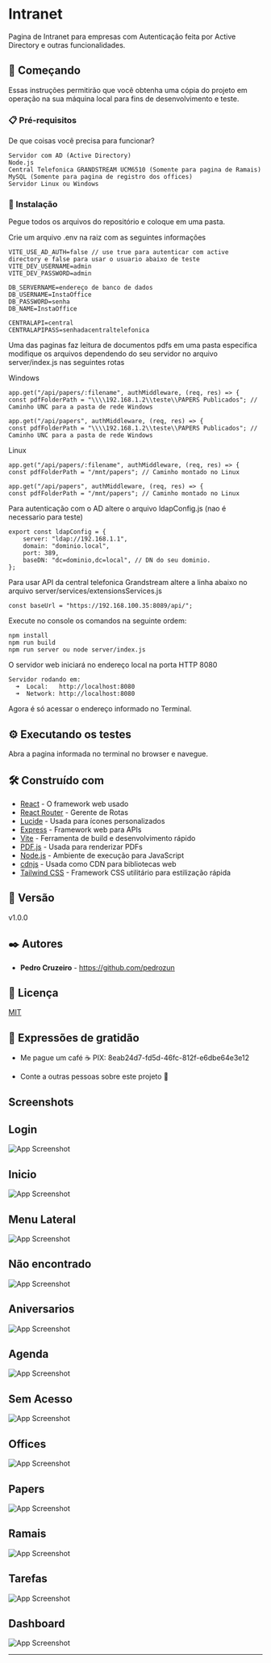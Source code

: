 # Intranet

Pagina de Intranet para empresas com Autenticação feita por Active Directory e outras funcionalidades.

## 🚀 Começando

Essas instruções permitirão que você obtenha uma cópia do projeto em operação na sua máquina local para fins de desenvolvimento e teste.

### 📋 Pré-requisitos

De que coisas você precisa para funcionar?

```
Servidor com AD (Active Directory)
Node.js
Central Telefonica GRANDSTREAM UCM6510 (Somente para pagina de Ramais)
MySQL (Somente para pagina de registro dos offices)
Servidor Linux ou Windows

```

### 🔧 Instalação

Pegue todos os arquivos do repositório e coloque em uma pasta.

Crie um arquivo .env na raiz com as seguintes informações

```
VITE_USE_AD_AUTH=false // use true para autenticar com active directory e false para usar o usuario abaixo de teste
VITE_DEV_USERNAME=admin
VITE_DEV_PASSWORD=admin

DB_SERVERNAME=endereço de banco de dados
DB_USERNAME=InstaOffice
DB_PASSWORD=senha
DB_NAME=InstaOffice

CENTRALAPI=central
CENTRALAPIPASS=senhadacentraltelefonica
```

Uma das paginas faz leitura de documentos pdfs em uma pasta especifica modifique os arquivos dependendo do seu servidor no arquivo server/index.js nas seguintes rotas

Windows

```
app.get("/api/papers/:filename", authMiddleware, (req, res) => {
const pdfFolderPath = "\\\\192.168.1.2\\teste\\PAPERS Publicados"; // Caminho UNC para a pasta de rede Windows
```

```
app.get("/api/papers", authMiddleware, (req, res) => {
const pdfFolderPath = "\\\\192.168.1.2\\teste\\PAPERS Publicados"; // Caminho UNC para a pasta de rede Windows
```

Linux

```
app.get("/api/papers/:filename", authMiddleware, (req, res) => {
const pdfFolderPath = "/mnt/papers"; // Caminho montado no Linux
```

```
app.get("/api/papers", authMiddleware, (req, res) => {
const pdfFolderPath = "/mnt/papers"; // Caminho montado no Linux
```

Para autenticação com o AD altere o arquivo ldapConfig.js (nao é necessario para teste)

```
export const ldapConfig = {
	server: "ldap://192.168.1.1",
	domain: "dominio.local",
	port: 389,
	baseDN: "dc=dominio,dc=local", // DN do seu dominio.
};
```

Para usar API da central telefonica Grandstream altere a linha abaixo no arquivo server/services/extensionsServices.js

```
const baseUrl = "https://192.168.100.35:8089/api/";
```

Execute no console os comandos na seguinte ordem:

```
npm install
npm run build
npm run server ou node server/index.js
```

O servidor web iniciará no endereço local na porta HTTP 8080

```
Servidor rodando em:
  ➜  Local:   http://localhost:8080
  ➜  Network: http://localhost:8080
```

Agora é só acessar o endereço informado no Terminal.

## ⚙️ Executando os testes

Abra a pagina informada no terminal no browser e navegue.

## 🛠️ Construído com

- [React](https://reactjs.org/) - O framework web usado
- [React Router](https://reactrouter.com/) - Gerente de Rotas
- [Lucide](https://lucide.dev/) - Usada para ícones personalizados
- [Express](https://expressjs.com/) - Framework web para APIs
- [Vite](https://vitejs.dev/) - Ferramenta de build e desenvolvimento rápido
- [PDF.js](https://mozilla.github.io/pdf.js/) - Usada para renderizar PDFs
- [Node.js](https://nodejs.org/) - Ambiente de execução para JavaScript
- [cdnjs](https://cdnjs.com/) - Usada como CDN para bibliotecas web
- [Tailwind CSS](https://tailwindcss.com/) - Framework CSS utilitário para estilização rápida

## 📌 Versão

v1.0.0

## ✒️ Autores

- **Pedro Cruzeiro** - https://github.com/pedrozun

## 📄 Licença

[MIT](https://choosealicense.com/licenses/mit/)

## 🎁 Expressões de gratidão

- Me pague um café ☕ PIX: 8eab24d7-fd5d-46fc-812f-e6dbe64e3e12

- Conte a outras pessoas sobre este projeto 📢

## Screenshots

## Login

![App Screenshot](https://i.imgur.com/XyaM3Bb.png)

## Inicio

![App Screenshot](https://i.imgur.com/mPdKzUM.png)

## Menu Lateral

![App Screenshot](https://i.imgur.com/gz7Cv2Z.png)

## Não encontrado

![App Screenshot](https://i.imgur.com/9JwAYc6.png)

## Aniversarios

![App Screenshot](https://i.imgur.com/RDXCjlJ.png)

## Agenda

![App Screenshot](https://i.imgur.com/TblSgPB.png)

## Sem Acesso

![App Screenshot](https://i.imgur.com/IGvMWCd.png)

## Offices

![App Screenshot](https://i.imgur.com/0VKaCvx.png)

## Papers

![App Screenshot](https://i.imgur.com/MYPJsLf.png)

## Ramais

![App Screenshot](https://i.imgur.com/9VoSJxi.png)

## Tarefas

![App Screenshot](https://i.imgur.com/z8F7m28.png)

## Dashboard

![App Screenshot](https://i.imgur.com/2BATFGk.png)

---
